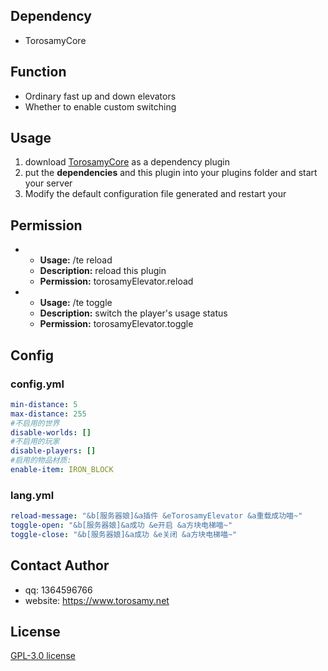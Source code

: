## Dependency
- TorosamyCore
## Function
- Ordinary fast up and down elevators
- Whether to enable custom switching
## Usage
1. download [TorosamyCore](https://github.com/ToroSamy/TorosamyCore) as a dependency plugin
2. put the **dependencies** and this plugin into your plugins folder and start your server
3. Modify the default configuration file generated and restart your 
## Permission
- - **Usage:** /te reload
  - **Description:** reload this plugin
  - **Permission:** torosamyElevator.reload
- - **Usage:** /te toggle
  - **Description:** switch the player's usage status
  - **Permission:** torosamyElevator.toggle

## Config

### config.yml
```yml
min-distance: 5
max-distance: 255
#不启用的世界
disable-worlds: []
#不启用的玩家
disable-players: []
#启用的物品材质:
enable-item: IRON_BLOCK
```

### lang.yml
```yml
reload-message: "&b[服务器娘]&a插件 &eTorosamyElevator &a重载成功喵~"
toggle-open: "&b[服务器娘]&a成功 &e开启 &a方块电梯喵~"
toggle-close: "&b[服务器娘]&a成功 &e关闭 &a方块电梯喵~"
```

## Contact Author

- qq: 1364596766
- website: https://www.torosamy.net

## License

[GPL-3.0 license](./LICENSE)
